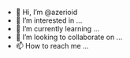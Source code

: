 - 👋 Hi, I’m @azerioid
- 👀 I’m interested in ...
- 🌱 I’m currently learning ...
- 💞️ I’m looking to collaborate on ...
- 📫 How to reach me ...

<!---
azerioid/azerioid is a ✨ special ✨ repository because its `README.md` (this file) appears on your GitHub profile.
You can click the Preview link to take a look at your changes.
--->
